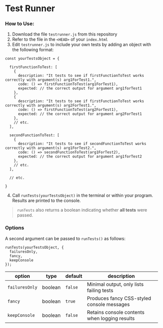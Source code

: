 # Test Runner

### How to Use:

1. Download the file `testrunner.js` from this repository
2. Refer to the file in the `<HEAD>` of your `index.html`
3. Edit `testrunner.js` to include your own tests by adding an object with the following format:
```
const yourTestsObject = {

  firstFunctionToTest: [
    {
      description: "It tests to see if firstFunctionToTest works correctly with argument(s) arg1ForTest1.",
      code: () => firstFunctionToTest(arg1ForTest1),
      expected: // the correct output for argument arg1forTest1
    },
    {
      description: "It tests to see if firstFunctionToTest works correctly with argument(s) arg2ForTest1.",
      code: () => firstFunctionToTest(arg2ForTest1),
      expected: // the correct output for argument arg2ForTest1
    },
    // etc.
  ],

  secondFunctionToTest: [
    {
      description: "It tests to see if secondFunctionToTest works correctly with argument(s) arg1ForTest2.",
      code: () => secondFunctionToTest(arg1ForTest2),
      expected: // the correct output for argument arg1forTest2
    },
    // etc.
  ],
  
  // etc.

}
```
4. Call `runTests(yourTestsObject)` in the terminal or within your program. Results are printed to the console.

> `runTests` also returns a boolean indicating whether **all tests** were passed.

### Options
A second argument can be passed to `runTests()` as follows:

```
runTests(yourTestsObject, {
  failuresOnly,
  fancy,
  keepConsole
});
```

| option | type | default | description 
| ------ | ------ | ------ | ------
| `failuresOnly` | boolean | `false` | Minimal output, only lists failing tests
| `fancy` | boolean | `true` | Produces fancy CSS-styled console messages
| `keepConsole` | boolean | `false` | Retains console contents when logging results